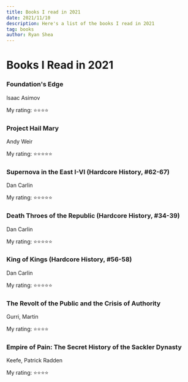 ```yaml
---
title: Books I read in 2021
date: 2021/11/10
description: Here's a list of the books I read in 2021
tag: books
author: Ryan Shea
---
```


# Books I Read in 2021

### Foundation's Edge

Isaac Asimov

My rating: ⭐⭐⭐⭐

### Project Hail Mary

Andy Weir

My rating: ⭐⭐⭐⭐⭐

### Supernova in the East I-VI (Hardcore History, #62-67)

Dan Carlin

My rating: ⭐⭐⭐⭐⭐

### Death Throes of the Republic (Hardcore History, #34-39)

Dan Carlin

My rating: ⭐⭐⭐⭐⭐

### King of Kings (Hardcore History, #56-58)

Dan Carlin

My rating: ⭐⭐⭐⭐⭐

### The Revolt of the Public and the Crisis of Authority

Gurri, Martin

My rating: ⭐⭐⭐⭐

### Empire of Pain: The Secret History of the Sackler Dynasty

Keefe, Patrick Radden

My rating: ⭐⭐⭐⭐
